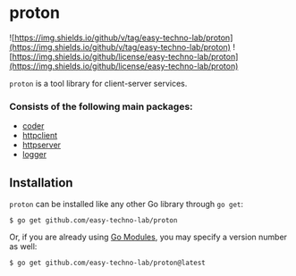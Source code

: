 # proton

![https://img.shields.io/github/v/tag/easy-techno-lab/proton](https://img.shields.io/github/v/tag/easy-techno-lab/proton)
![https://img.shields.io/github/license/easy-techno-lab/proton](https://img.shields.io/github/license/easy-techno-lab/proton)

`proton` is a tool library for client-server services.
 
### Consists of the following main packages:

- [coder](https://github.com/easy-techno-lab/proton/blob/main/coder/README.md)
- [httpclient](https://github.com/easy-techno-lab/proton/blob/main/httpclient/README.md)
- [httpserver](https://github.com/easy-techno-lab/proton/blob/main/httpserver/README.md)
- [logger](https://github.com/easy-techno-lab/proton/blob/main/logger/README.md)

## Installation

`proton` can be installed like any other Go library through `go get`:

```console
$ go get github.com/easy-techno-lab/proton
```

Or, if you are already using
[Go Modules](https://github.com/golang/go/wiki/Modules), you may specify a version number as well:

```console
$ go get github.com/easy-techno-lab/proton@latest
```